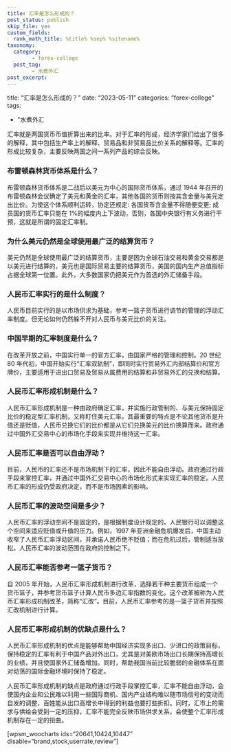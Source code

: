```yaml
---
title: 汇率是怎么形成的？
post_status: publish
skip_file: yes
custom_fields:
  rank_math_title: %title% %sep% %sitename%
taxonomy:
  category:
        - forex-college
  post_tag:
        - 水煮外汇
post_excerpt: 
---
```

title: “汇率是怎么形成的？” date: “2023-05-11” categories: “forex-college” tags:

* "水煮外汇

汇率就是两国货币币值折算出来的比率。对于汇率的形成，经济学家们给出了很多的解释，其中包括生产率上的解释、贸易品和非贸易品比价关系的解释等。汇率的形成比较复杂，主要反映两国之间一系列产品的综合反映。

### 布雷顿森林货币体系是什么？

布雷顿森林货币体系是二战后以美元为中心的国际货币体系，通过 1944 年召开的布雷顿森林会议确定了美元和黄金的汇率，其他各国的货币则按其含金量与美元定出比价。为使这个体系顺利运转，协定还规定: 各国货币含金量不得随便变更; 成员国的货币汇率只能在 1%的幅度内上下波动，否则，各国中央银行有义务进行干预，这就是所谓的固定汇率制。

### 为什么美元仍然是全球使用最广泛的结算货币？

美元仍然是全球使用最广泛的结算货币，主要是因为全球石油交易和黄金交易都是以美元进行结算的，美元也是国际贸易主要的结算货币，美国的国内生产总值指标占据全球第一位置。此外，大多数国家仍把美元作为首选的外汇储备手段。

### 人民币汇率实行的是什么制度？

人民币目前实行的是以市场供求为基础，参考一篮子货币进行调节的管理的浮动汇率制度。但无论如何仍然躲不开对人民币与美元比价的关注。

### 中国早期的汇率制度是什么？

在改革开放之前，中国实行单一的官方汇率，由国家严格的管理和控制。20 世纪 80 年代初，中国开始实行“汇率双轨制”，即同时实行贸易外汇内部结算价和官方牌价，主要适用于进出口贸易及贸易从属费用的结算和非贸易外汇的兑换和结算。

### 人民币汇率形成机制是什么？

人民币汇率形成机制是一种由政府确定汇率，并实施行政管制的、与美元保持固定比价的稳定型汇率机制，又称盯住美元汇率。其最重要的特点是不论其他货币是升值还是贬值，人民币兑换它们的比价都是从它们兑换美元的比价换算而来。政府通过中国外汇交易中心的市场化手段来实现并维持这一汇率。

### 人民币汇率是否可以自由浮动？

目前，人民币的汇率还不是市场机制下的汇率，因此不能自由浮动。政府通过行政手段来掌控汇率，并通过中国外汇交易中心的市场化形式来实现汇率的稳定。人民币汇率的形成仍受政府决定，而不是市场因素的影响。

### 人民币汇率的波动空间是多少？

人民币汇率的浮动空间不是固定的，是根据制度设计规定的。人民银行可以调整这个空间来适应贬值或升值的压力。例如，1997 年亚洲金融危机爆发后，中国主动收窄了人民币汇率浮动区间，并承诺人民币绝不贬值；而在危机过后，管制适当放松。人民币汇率的波动范围在政府的控制之下。

### 人民币汇率能否参考一篮子货币？

自 2005 年开始，人民币汇率形成机制进行改革，选择若干种主要货币组成一个货币篮子，并参考货币篮子计算人民币多边汇率指数的变化。这个改革被称为人民币汇率形成机制改革，简称“汇改”。目前，人民币汇率参考的是一篮子货币并按照汇改机制进行计算。

### 人民币汇率形成机制的优缺点是什么？

人民币汇率形成机制的优点是能够帮助中国经济实现多出口、少进口的政策目标，保持稳定的汇率有利于中国产品对外出口，尤其是对美欧市场出口长期保持高增长的业绩，并且使国家外汇储备增加。同时，帮助我国当前比较脆弱的金融体系在面对动荡的国际金融环境时保持了稳定。

人民币汇率形成机制的缺点是政府通过行政手段掌控汇率，汇率不能自由浮动，会使国内企业和公民难以利用一些国际商机、国内产业结构难以随市场信号的变动而自发的调整，百姓能从出口高增长中得到的利益也要打些折扣。同时，汇市上的需求与供给会受到一定的压抑，汇率不能完全反映市场供求关系，会使整个汇率形成机制存在一定的扭曲。

[wpsm_woocharts ids=“20641,10424,10447” disable=“brand,stock,userrate,review”]